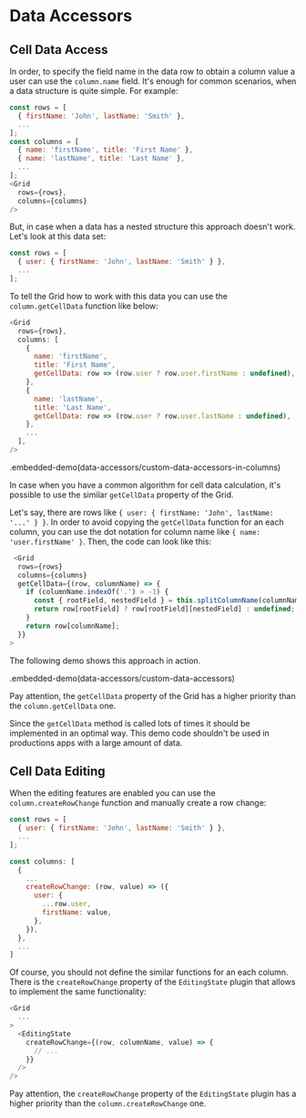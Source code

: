 # Data Accessors

## Cell Data Access

In order, to specify the field name in the data row to obtain a column value a user can use the `column.name` field. It's enough for common scenarios, when a data structure is quite simple. For example:

```js
const rows = [
  { firstName: 'John', lastName: 'Smith' },
  ...
];
const columns = [
  { name: 'firstName', title: 'First Name' },
  { name: 'lastName', title: 'Last Name' },
  ...
];
<Grid
  rows={rows},
  columns={columns}
/>
```

But, in case when a data has a nested structure this approach doesn't work. Let's look at this data set:

```js
const rows = [
  { user: { firstName: 'John', lastName: 'Smith' } },
  ...
];
```

To tell the Grid how to work with this data you can use the `column.getCellData` function like below:

```js
<Grid
  rows={rows},
  columns: [
    {
      name: 'firstName',
      title: 'First Name',
      getCellData: row => (row.user ? row.user.firstName : undefined),
    },
    {
      name: 'lastName',
      title: 'Last Name',
      getCellData: row => (row.user ? row.user.lastName : undefined),
    },
    ...
  ],
/>
```

.embedded-demo(data-accessors/custom-data-accessors-in-columns)

In case when you have a common algorithm for cell data calculation, it's possible to use the similar `getCellData` property of the Grid.

Let's say, there are rows like `{ user: { firstName: 'John', lastName: '...' } }`. In order to avoid copying the `getCellData` function for an each column, you can use the dot notation for column name like `{ name: 'user.firstName' }`. Then, the code can look like this:

```js
 <Grid
  rows={rows}
  columns={columns}
  getCellData={(row, columnName) => {
    if (columnName.indexOf('.') > -1) {
      const { rootField, nestedField } = this.splitColumnName(columnName);
      return row[rootField] ? row[rootField][nestedField] : undefined;
    }
    return row[columnName];
  }}
>
```

The following demo shows this approach in action.

.embedded-demo(data-accessors/custom-data-accessors)


Pay attention, the `getCellData` property of the Grid has a higher priority than the `column.getCellData` one.

Since the `getCellData` method is called lots of times it should be implemented in an optimal way. This demo code shouldn't be used in productions apps with a large amount of data.

## Cell Data Editing

 When the editing features are enabled you can use the `column.createRowChange` function and manually create a row change:

```js
const rows = [
  { user: { firstName: 'John', lastName: 'Smith' } },
  ...
];

const columns: [
  {
    ...
    createRowChange: (row, value) => ({
      user: {
        ...row.user,
        firstName: value,
      },
    }),
  },
  ...
]
```

Of course, you should not define the similar functions for an each column. There is the `createRowChange` property of the `EditingState` plugin that allows to implement the same functionality:

```js
<Grid
  ...
>
  <EditingState
    createRowChange={(row, columnName, value) => {
      // ...
    }}
  />
/>
```

Pay attention, the `createRowChange` property of the `EditingState` plugin has a higher priority than the `column.createRowChange` one.
